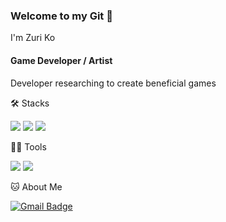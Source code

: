 ### Welcome to my Git 👋
I'm Zuri Ko

#### Game Developer / Artist
Developer researching to create beneficial games

🛠️ Stacks

<img src="https://img.shields.io/badge/C-A8B9CC?style=flat-square&logo=C&logoColor=white"/> <img src="https://img.shields.io/badge/C%23-blue?style=flat-square&logo=c%23"/> <img src="https://img.shields.io/badge/Python-3766AB?style=flat-square&logo=Python&logoColor=white"/>

💪🏼 Tools 

 <img src="https://img.shields.io/badge/Visual Studio Code-007ACC?style=flat-square&logo=Visual Studio Code&logoColor=white"/> <img src="https://img.shields.io/badge/GitHub-181717?style=flat-square&logo=GitHub&logoColor=white"/>

🐱 About Me

[![Gmail Badge](https://img.shields.io/badge/Gmail-d14836?style=flat-square&logo=Gmail&logoColor=white&link=mailto:drkoby0803@gmail.com)](drkoby0803@gmail.com)
